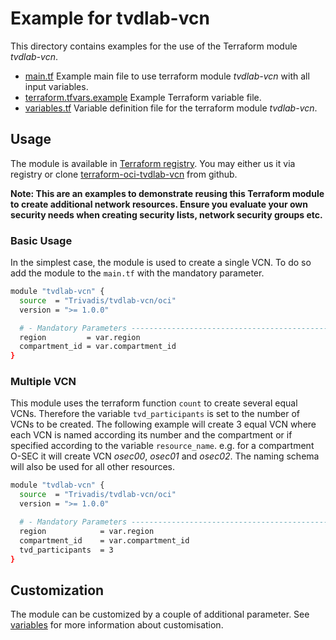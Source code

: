 # Example for tvdlab-vcn

This directory contains examples for the use of the Terraform module *tvdlab-vcn*.

* [main.tf](./main.tf) Example main file to use terraform module *tvdlab-vcn* with all input variables.
* [terraform.tfvars.example](./terraform.tfvars.example) Example Terraform variable file.
* [variables.tf](./variables.tf) Variable definition file for the terraform module *tvdlab-vcn*.

## Usage

The module is available in [Terraform registry](https://registry.terraform.io/modules/Trivadis/tvdlab-vcn/oci/latest). You may either us it via registry or clone [terraform-oci-tvdlab-vcn](https://github.com/Trivadis/terraform-oci-tvdlab-vcn) from github.

__Note: This are an examples to demonstrate reusing this Terraform module to create additional network resources. Ensure you evaluate your own security needs when creating security lists, network security groups etc.__

### Basic Usage

In the simplest case, the module is used to create a single VCN. To do so add the module to the `main.tf` with the mandatory parameter.

```bash
module "tvdlab-vcn" {
  source  = "Trivadis/tvdlab-vcn/oci"
  version = ">= 1.0.0"

  # - Mandatory Parameters --------------------------------------------------
  region         = var.region
  compartment_id = var.compartment_id
}
```

### Multiple VCN

This module uses the terraform function `count` to create several equal VCNs. Therefore the variable `tvd_participants` is set to the number of VCNs to be created. The following example will create 3 equal VCN where each VCN is named according its number and the compartment or if specified according to the variable `resource_name`. e.g. for a compartment O-SEC it will create VCN *osec00*, *osec01* and *osec02*. The naming schema will also be used for all other resources.

```bash
module "tvdlab-vcn" {
  source  = "Trivadis/tvdlab-vcn/oci"
  version = ">= 1.0.0"

  # - Mandatory Parameters --------------------------------------------------
  region            = var.region
  compartment_id    = var.compartment_id
  tvd_participants  = 3
}
```

## Customization

The module can be customized by a couple of additional parameter. See [variables](./doc/variables.md) for more information about customisation.
